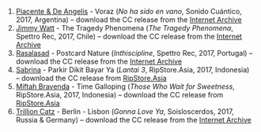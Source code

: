 1. [Piacente & De Angelis](https://musicbrainz.org/artist/9ca7157c-486f-4352-a1b4-079752b8eec6) - Voraz (_No ha sido en vano_, Sonido Cuántico, 2017, Argentina) – download the CC release from the [Internet Archive](https://archive.org/details/no-ha-sido-en-vano-2017-sonido-cuantico)
1. [Jimmy Watt](https://musicbrainz.org/artist/affddeb1-f634-4985-92be-1be4a681cde4) - The Tragedy Phenomena (_The Tragedy Phenomena_, Spettro Rec, 2017, Chile) – download the CC release from the [Internet Archive](https://archive.org/details/SR164JimmyWattTheTragedyPhenomena)
1. [Rasalasad](https://musicbrainz.org/artist/800bf987-03bb-47b6-bbe5-5a95202278c2) - Postcard Nature (_Inthiscipline_, Spettro Rec, 2017, Portugal)
 – download the CC release from the [Internet Archive](https://archive.org/details/ArtificialLandRasalasad)
1. [Sabrina](https://musicbrainz.org/artist/0f3d9583-fd17-4157-af61-fb62ba81c449) - Parkir Dikit Bayar Ya (_Lantai 3_, RipStore.Asia, 2017, Indonesia) – download the CC release from [RipStore.Asia](https://play.ripstore.asia/station/lantai-3-album/)
1. [Miftah Bravenda](https://musicbrainz.org/artist/34f53955-7077-44aa-bc5e-395aa3883e08) - Time Galloping (_Those Who Wait for Sweetness_, RipStore.Asia, 2017, Indonesia) – download the CC release from [RipStore.Asia](https://play.ripstore.asia/station/those-who-wait-sweetness-single/)
1. [Trillion Catz](https://musicbrainz.org/artist/3a8bac07-6baf-4d94-a068-c07a9189189f) - Berlin - Lisbon (_Gonna Love Ya_, Soisloscerdos, 2017, Russia & Germany) – download the CC release from the [Internet Archive](https://archive.org/details/slc27.trillion_catz-gonna_love_ya)